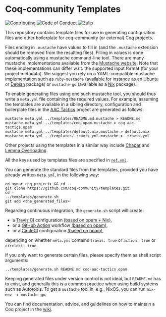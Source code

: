 #  Coq-community Templates

[![Contributing][contributing-shield]][contributing-link]
[![Code of Conduct][conduct-shield]][conduct-link]
[![Zulip][zulip-shield]][zulip-link]

[contributing-shield]: https://img.shields.io/badge/contributions-welcome-%23f7931e.svg
[contributing-link]: https://github.com/coq-community/manifesto/blob/master/CONTRIBUTING.md

[conduct-shield]: https://img.shields.io/badge/%E2%9D%A4-code%20of%20conduct-%23f15a24.svg
[conduct-link]: https://github.com/coq-community/manifesto/blob/master/CODE_OF_CONDUCT.md

[zulip-shield]: https://img.shields.io/badge/chat-on%20zulip-%23c1272d.svg
[zulip-link]: https://coq.zulipchat.com/#narrow/stream/237663-coq-community-devs.20.26.20users

This repository contains template files for use in generating configuration files
and other boilerplate for coq-community (or external) Coq projects.

Files ending in `.mustache` have values to fill in (and the `.mustache`
extension should be removed from the resulting files). Filling in values
is done automatically using a mustache command-line tool. There are many mustache
implementations available from the [Mustache website](https://mustache.github.io).
Note that these implementations can differ w.r.t. the supported input
format (for your project metadata). We suggest you rely on a
YAML-compatible mustache implementation such as `ruby-mustache`
(available for instance as an
[Ubuntu](https://packages.ubuntu.com/ruby-mustache) or
[Debian](https://packages.debian.org/ruby-mustache) package)
or `mustache-go` (available as a
[Nix](https://nixos.org/nixos/packages.html?attr=mustache-go&channel=nixpkgs-unstable) package).

To enable generating files using one such mustache tool, you should
thus write a `meta.yml` file containing the required values. For
example, assuming the templates are available in a sibling directory,
configuration and boilerplate files in the
[AAC Tactics](https://github.com/coq-community/aac-tactics)
project are generated as follows:
```shell
mustache meta.yml ../templates/README.md.mustache > README.md
mustache meta.yml ../templates/coq.opam.mustache > coq-aac-tactics.opam
mustache meta.yml ../templates/default.nix.mustache > default.nix
mustache meta.yml ../templates/.travis.yml.mustache > .travis.yml
```
Other projects using the templates in a similar way include
[Chapar](https://github.com/coq-community/chapar) and
[Lemma Overloading](https://github.com/coq-community/lemma-overloading).

All the keys used by templates files are specified in [`ref.yml`](ref.yml).

You can generate the standard files from the templates, provided
you have already written `meta.yml`, in the following way:
```shell
cd <your_coq_project> && cd ..
git clone https://github.com/coq-community/templates.git
cd -
../templates/generate.sh
git add <the_generated_files>
```
Regarding continuous integration, the `generate.sh` script will create:
* a [Travis CI](https://docs.travis-ci.com/) configuration
    [(based on opam + Nix)](./.travis.yml.mustache),
* or a [GitHub Action](https://help.github.com/en/actions) workflow
    [(based on opam)](./coq-action.yml.mustache),
* or a [CircleCI](https://circleci.com/) configuration
    [(based on opam)](./config.yml.mustache),

depending on whether `meta.yml` contains `travis: true` or `action: true`
or `circleci: true`.

If you only want to generate certain files, please specify them as shell script arguments:
```shell
../templates/generate.sh README.md coq-aac-tactics.opam
```

Keeping generated files under version control is not ideal, but `README.md` has to exist,
and generally this is a common practice when using build systems such as Autotools.
To get a `mustache` tool in, e.g., NixOS, you can run `nix-env -i mustache-go`.

You can find documentation, advice, and guidelines on how to maintain a Coq project
in the [wiki](https://github.com/coq-community/manifesto/wiki).
